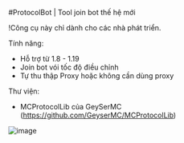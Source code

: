 #ProtocolBot | Tool join bot thế hệ mới

!Công cụ này chỉ dành cho các nhà phát triển.

Tính năng:
- Hỗ trợ từ 1.8 - 1.19
- Join bot vói tốc độ điều chỉnh
- Tự thu thập Proxy hoặc không cần dùng proxy

Thư viện:
- MCProtocolLib của GeySerMC (https://github.com/GeyserMC/MCProtocolLib)

![image](https://github.com/sfclog/ProtocolBot-Public/assets/58846067/e8e7352e-aaf9-4737-a5ee-04d89165fcd1)
